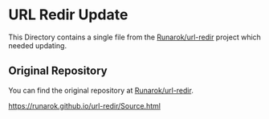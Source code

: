 # URL Redir Update

This Directory contains a single file from the [Runarok/url-redir](https://github.com/Runarok/url-redir) project which needed updating.

## Original Repository

You can find the original repository at [Runarok/url-redir](https://github.com/Runarok/url-redir).


https://runarok.github.io/url-redir/Source.html
